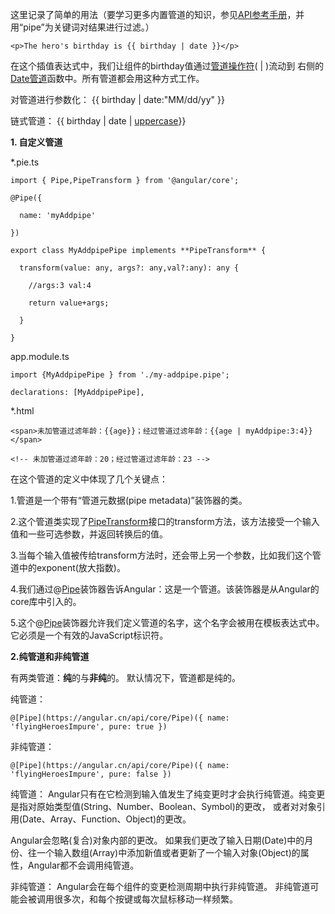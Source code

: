 这里记录了简单的用法（要学习更多内置管道的知识，参见[API参考手册](https://angular.cn/api?type=pipe)，并用“pipe”为关键词对结果进行过滤。）
```
<p>The hero's birthday is {{ birthday | date }}</p>
```
在这个插值表达式中，我们让组件的birthday值通过[管道操作符](#pipe)( | )流动到 右侧的[Date管道](https://angular.cn/api/common/DatePipe)函数中。所有管道都会用这种方式工作。

对管道进行参数化： {{ birthday | date:"MM/dd/yy" }}

链式管道：   {{ birthday | date | [uppercase](https://angular.cn/api/common/UpperCasePipe)}}

**1. 自定义管道**

*.pie.ts
```
import { Pipe,PipeTransform } from '@angular/core';

@Pipe({

  name: 'myAddpipe'

})

export class MyAddpipePipe implements **PipeTransform** {

  transform(value: any, args?: any,val?:any): any {

    //args:3 val:4

    return value+args;

  }

}
```
app.module.ts
```
import {MyAddpipePipe } from './my-addpipe.pipe';

declarations: [MyAddpipePipe],
```
*.html
```
<span>未加管道过滤年龄：{{age}}；经过管道过滤年龄：{{age | myAddpipe:3:4}}</span>

<!-- 未加管道过滤年龄：20；经过管道过滤年龄：23 -->
```
在这个管道的定义中体现了几个关键点：

1.管道是一个带有“管道元数据(pipe metadata)”装饰器的类。

2.这个管道类实现了[PipeTransform](https://angular.cn/api/core/PipeTransform)接口的transform方法，该方法接受一个输入值和一些可选参数，并返回转换后的值。

3.当每个输入值被传给transform方法时，还会带上另一个参数，比如我们这个管道中的exponent(放大指数)。

4.我们通过@[Pipe](https://angular.cn/api/core/Pipe)装饰器告诉Angular：这是一个管道。该装饰器是从Angular的core库中引入的。

5.这个@[Pipe](https://angular.cn/api/core/Pipe)装饰器允许我们定义管道的名字，这个名字会被用在模板表达式中。它必须是一个有效的JavaScript标识符。

**2.纯管道和非纯管道**

有两类管道：**纯**的与**非纯**的。 默认情况下，管道都是纯的。

纯管道：
```
@[Pipe](https://angular.cn/api/core/Pipe)({ name: 'flyingHeroesImpure', pure: true })
```
非纯管道：
```
@[Pipe](https://angular.cn/api/core/Pipe)({ name: 'flyingHeroesImpure', pure: false })
```
纯管道：
Angular只有在它检测到输入值发生了纯变更时才会执行纯管道。纯变更是指对原始类型值(String、Number、Boolean、Symbol)的更改， 或者对对象引用(Date、Array、Function、Object)的更改。

Angular会忽略(复合)对象内部的更改。 如果我们更改了输入日期(Date)中的月份、往一个输入数组(Array)中添加新值或者更新了一个输入对象(Object)的属性，Angular都不会调用纯管道。

非纯管道：
Angular会在每个组件的变更检测周期中执行非纯管道。 非纯管道可能会被调用很多次，和每个按键或每次鼠标移动一样频繁。